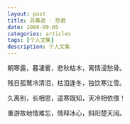 ```yaml
---
layout: post
title: 苏幕遮 · 思君 
date: 2008-09-05 
categories: articles
tags: [个人文集]
description: 个人文集
---
```





朝寒露，暮凄雾，悲秋枯木，离情浸愁骨。 

残日孤鹜冷清泪，枯泪逢冬，独饮寒江雪。 

 

久离别，长相思，遥寒既知，天冷相依偎！ 

重游故地情难忘，情释冰心，斜阳楚天阔。
